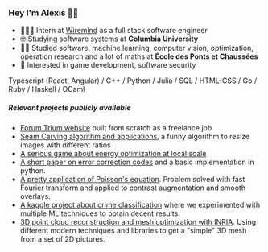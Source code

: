 ### Hey I'm Alexis 🤟🏽

- 👨🏽‍💻 Intern at [Wiremind](https://www.wiremind.io) as a full stack software engineer
- 🤓 Studying software systems at **Columbia University**
- 👨‍🎓 Studied software, machine learning, computer vision, optimization, operation research and a lot of maths at **École des Ponts et Chaussées**
- 🧐 Interested in game development, software security

Typescript (React, Angular) / C++ / Python / Julia / SQL / HTML-CSS / Go / Ruby / Haskell / OCaml

##### Relevant projects publicly available

- [Forum Trium website](https://forum-trium.com) built from scratch as a freelance job
- [Seam Carving algorithm and applications](https://github.com/MisterGado/SeamCarving), a funny algorithm to resize images with different ratios
- [A serious game about energy optimization at local scale](https://github.com/MisterGado/microgrid-manager)
- [A short paper on error correction codes](https://github.com/MisterGado/error_correction_codes) and a basic implementation in python. 
- [A pretty application of Poisson's equation](https://github.com/MisterGado/FFT_Poisson). Problem solved with fast Fourier transform and applied to contrast augmentation and smooth overlays.
- [A kaggle project about crime classification](https://github.com/MisterGado/CrimeSF) where we experimented with multiple ML techniques to obtain decent results.
- [3D point cloud reconstruction and mesh optimization with INRIA](https://github.com/MisterGado/3D_pointcloud_reconstruction_and_mesh_optimization). Using different modern techniques and libraries to get a "simple" 3D mesh from a set of 2D pictures.

